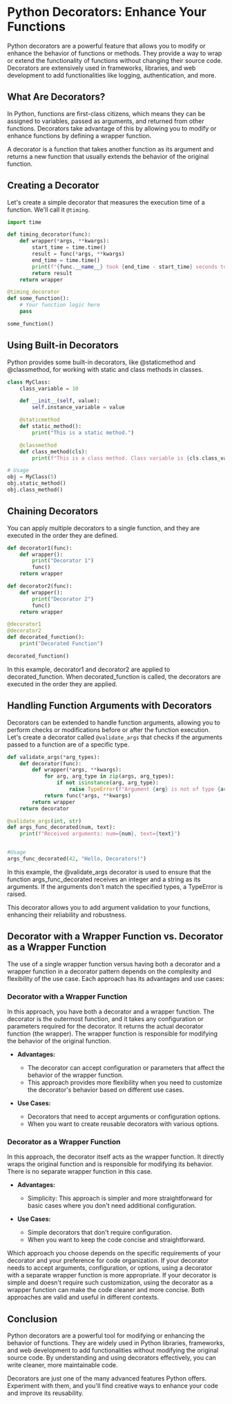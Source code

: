 # Python Decorators: Enhance Your Functions

Python decorators are a powerful feature that allows you to modify or enhance the behavior of functions or methods. They provide a way to wrap or extend the functionality of functions without changing their source code. Decorators are extensively used in frameworks, libraries, and web development to add functionalities like logging, authentication, and more.

## What Are Decorators?

In Python, functions are first-class citizens, which means they can be assigned to variables, passed as arguments, and returned from other functions. Decorators take advantage of this by allowing you to modify or enhance functions by defining a wrapper function.

A decorator is a function that takes another function as its argument and returns a new function that usually extends the behavior of the original function.

## Creating a Decorator

Let's create a simple decorator that measures the execution time of a function. We'll call it `@timing`.

```python
import time

def timing_decorator(func):
    def wrapper(*args, **kwargs):
        start_time = time.time()
        result = func(*args, **kwargs)
        end_time = time.time()
        print(f"{func.__name__} took {end_time - start_time} seconds to execute.")
        return result
    return wrapper

@timing_decorator
def some_function():
    # Your function logic here
    pass

some_function()
```

## Using Built-in Decorators
Python provides some built-in decorators, like @staticmethod and @classmethod, for working with static and class methods in classes.

```python
class MyClass:
    class_variable = 10

    def __init__(self, value):
        self.instance_variable = value

    @staticmethod
    def static_method():
        print("This is a static method.")

    @classmethod
    def class_method(cls):
        print(f"This is a class method. Class variable is {cls.class_variable}.")

# Usage
obj = MyClass(5)
obj.static_method()
obj.class_method()

```

## Chaining Decorators
You can apply multiple decorators to a single function, and they are executed in the order they are defined.

```python
def decorator1(func):
    def wrapper():
        print("Decorator 1")
        func()
    return wrapper

def decorator2(func):
    def wrapper():
        print("Decorator 2")
        func()
    return wrapper

@decorator1
@decorator2
def decorated_function():
    print("Decorated Function")

decorated_function()
```

In this example, decorator1 and decorator2 are applied to decorated_function. When decorated_function is called, the decorators are executed in the order they are applied.

## Handling Function Arguments with Decorators

Decorators can be extended to handle function arguments, allowing you to perform checks or modifications before or after the function execution. Let's create a decorator called `@validate_args` that checks if the arguments passed to a function are of a specific type.

```python
def validate_args(*arg_types):
    def decorator(func):
        def wrapper(*args, **kwargs):
            for arg, arg_type in zip(args, arg_types):
                if not isinstance(arg, arg_type):
                    raise TypeError(f"Argument {arg} is not of type {arg_type.__name__}")
            return func(*args, **kwargs)
        return wrapper
    return decorator

@validate_args(int, str)
def args_func_decorated(num, text):
    print(f"Received arguments: num={num}, text={text}")


#Usage
args_func_decorated(42, "Hello, Decorators!")
```

In this example, the @validate_args decorator is used to ensure that the function args_func_decorated receives an integer and a string as its arguments. If the arguments don't match the specified types, a TypeError is raised.

This decorator allows you to add argument validation to your functions, enhancing their reliability and robustness.

## Decorator with a Wrapper Function vs. Decorator as a Wrapper Function

The use of a single wrapper function versus having both a decorator and a wrapper function in a decorator pattern depends on the complexity and flexibility of the use case. Each approach has its advantages and use cases:

### Decorator with a Wrapper Function

In this approach, you have both a decorator and a wrapper function. The decorator is the outermost function, and it takes any configuration or parameters required for the decorator. It returns the actual decorator function (the wrapper). The wrapper function is responsible for modifying the behavior of the original function.

- **Advantages:**
  - The decorator can accept configuration or parameters that affect the behavior of the wrapper function.
  - This approach provides more flexibility when you need to customize the decorator's behavior based on different use cases.

- **Use Cases:**
  - Decorators that need to accept arguments or configuration options.
  - When you want to create reusable decorators with various options.

### Decorator as a Wrapper Function

In this approach, the decorator itself acts as the wrapper function. It directly wraps the original function and is responsible for modifying its behavior. There is no separate wrapper function in this case.

- **Advantages:**
  - Simplicity: This approach is simpler and more straightforward for basic cases where you don't need additional configuration.

- **Use Cases:**
  - Simple decorators that don't require configuration.
  - When you want to keep the code concise and straightforward.

Which approach you choose depends on the specific requirements of your decorator and your preference for code organization. If your decorator needs to accept arguments, configuration, or options, using a decorator with a separate wrapper function is more appropriate. If your decorator is simple and doesn't require such customization, using the decorator as a wrapper function can make the code cleaner and more concise. Both approaches are valid and useful in different contexts.


## Conclusion
Python decorators are a powerful tool for modifying or enhancing the behavior of functions. They are widely used in Python libraries, frameworks, and web development to add functionalities without modifying the original source code. By understanding and using decorators effectively, you can write cleaner, more maintainable code.

Decorators are just one of the many advanced features Python offers. Experiment with them, and you'll find creative ways to enhance your code and improve its reusability.





